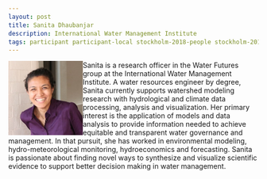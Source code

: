 ```yaml
---
layout: post
title: Sanita Dhaubanjar
description: International Water Management Institute
tags: participant participant-local stockholm-2018-people stockholm-2018-participant
---
```

<img align="left" width="150" height="150" src="/assets/people/dhaubanjar_sanita.jpg" alt="Sanita Dhaubanjar"/>Sanita is a research officer in the Water Futures group at the International Water Management Institute. A water resources engineer by degree, Sanita currently supports watershed modeling research with hydrological and climate data processing, analysis and visualization. Her primary interest is the application of models and data analysis to provide information needed to achieve equitable and transparent water governance and management. In that pursuit, she has worked in environmental modeling, hydro-meteorological monitoring, hydroeconomics and forecasting. Sanita is passionate about finding novel ways to synthesize and visualize scientific evidence to support better decision making in water management.  

<a href="https://twitter.com/sanita_h2o" title="Twitter" target="_blank"
rel="noopener">
  <i class="fa fa-twitter fa-2x" style="color:#4FB3A9"></i>
</a>